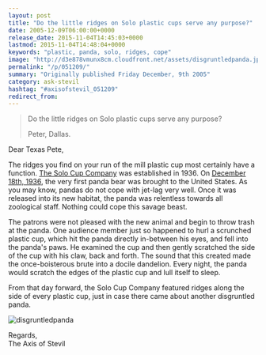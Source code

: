 ```yaml
---
layout: post
title: "Do the little ridges on Solo plastic cups serve any purpose?"
date: 2005-12-09T06:00:00+0000
release_date: 2015-11-04T14:45:03+0000
lastmod: 2015-11-04T14:48:04+0000
keywords: "plastic, panda, solo, ridges, cope"
image: "http://d3e878vmunx8cm.cloudfront.net/assets/disgruntledpanda.jpg"
permalink: "/p/051209/"
summary: "Originally published Friday December, 9th 2005"
category: ask-stevil
hashtag: "#axisofstevil_051209"
redirect_from:
---
```


[p01]: http://d3e878vmunx8cm.cloudfront.net/assets/disgruntledpanda.jpg "disgruntledpanda"
> Do the little ridges on Solo plastic cups serve any purpose?
> 
> Peter, Dallas.

Dear Texas Pete,

The ridges you find on your run of the mill plastic cup most certainly have a function. [The Solo Cup Company](http://www.solocup.com/ "The Solo Cup Company") was established in 1936. On [December 18th, 1936](http://www.brainyhistory.com/years/1936.html "December 18th, 1936"), the very first panda bear was brought to the United States. As you may know, pandas do not cope with jet-lag very well. Once it was released into its new habitat, the panda was relentless towards all zoological staff. Nothing could cope this savage beast.

The patrons were not pleased with the new animal and begin to throw trash at the panda. One audience member just so happened to hurl a scrunched plastic cup, which hit the panda directly in-between his eyes, and fell into the panda's paws. He examined the cup and then gently scratched the side of the cup with his claw, back and forth. The sound that this created made the once-boisterous brute into a docile dandelion. Every night, the panda would scratch the edges of the plastic cup and lull itself to sleep.

From that day forward, the Solo Cup Company featured ridges along the side of every plastic cup, just in case there came about another disgruntled panda.

![disgruntledpanda][p01]

Regards,  
The Axis of Stevil
